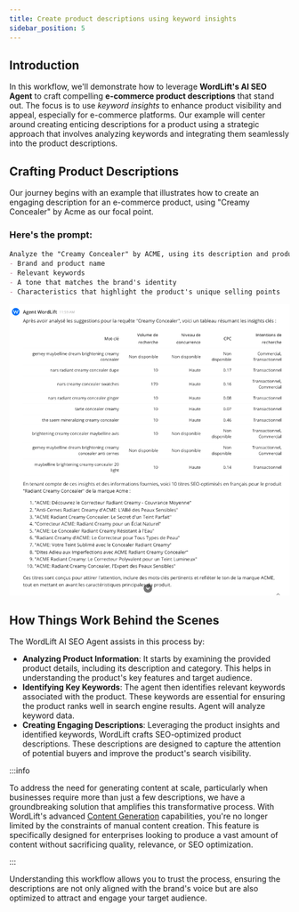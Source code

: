```yaml
---
title: Create product descriptions using keyword insights
sidebar_position: 5
---
```


## Introduction

In this workflow, we'll demonstrate how to leverage **WordLift's AI SEO Agent** to craft compelling **e-commerce product descriptions** that stand out. The focus is to use *keyword insights* to enhance product visibility and appeal, especially for e-commerce platforms. Our example will center around creating enticing descriptions for a product using a strategic approach that involves analyzing keywords and integrating them seamlessly into the product descriptions.

## Crafting Product Descriptions

Our journey begins with an example that illustrates how to create an engaging description for an e-commerce product, using "Creamy Concealer" by Acme as our focal point.

### Here's the prompt:

```md
Analyze the "Creamy Concealer" by ACME, using its description and product category to extract key insights. Suggest relevant keywords that could enhance its online visibility. Based on these insights, generate 10 SEO-optimized product descriptions in French, each incorporating:
- Brand and product name
- Relevant keywords
- A tone that matches the brand's identity
- Characteristics that highlight the product's unique selling points
```

![image](../images/agent-wordlift-product-description.png)

## How Things Work Behind the Scenes

The WordLift AI SEO Agent assists in this process by:

- **Analyzing Product Information**: It starts by examining the provided product details, including its description and category. This helps in understanding the product's key features and target audience.
- **Identifying Key Keywords**: The agent then identifies relevant keywords associated with the product. These keywords are essential for ensuring the product ranks well in search engine results. Agent will analyze keyword data.
- **Creating Engaging Descriptions**: Leveraging the product insights and identified keywords, WordLift crafts SEO-optimized product descriptions. These descriptions are designed to capture the attention of potential buyers and improve the product's search visibility.

:::info

To address the need for generating content at scale, particularly when businesses require more than just a few descriptions, we have a groundbreaking solution that amplifies this transformative process. With WordLift's advanced [Content Generation](https://wordlift.io/content-generation/) capabilities, you're no longer limited by the constraints of manual content creation. This feature is specifically designed for enterprises looking to produce a vast amount of content without sacrificing quality, relevance, or SEO optimization.

:::

Understanding this workflow allows you to trust the process, ensuring the descriptions are not only aligned with the brand's voice but are also optimized to attract and engage your target audience.